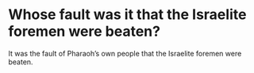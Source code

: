 # Whose fault was it that the Israelite foremen were beaten?

It was the fault of Pharaoh’s own people that the Israelite foremen were beaten.
